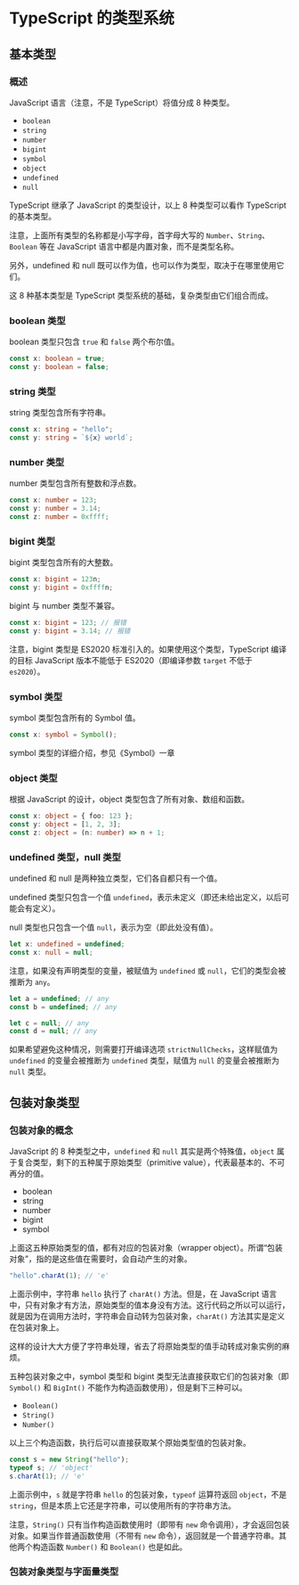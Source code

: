 # TypeScript 的类型系统

##

## 基本类型

### 概述

JavaScript 语言（注意，不是 TypeScript）将值分成 8 种类型。

- `boolean`
- `string`
- `number`
- `bigint`
- `symbol`
- `object`
- `undefined`
- `null`

TypeScript 继承了 JavaScript 的类型设计，以上 8 种类型可以看作 TypeScript 的基本类型。

注意，上面所有类型的名称都是小写字母，首字母大写的 `Number`、`String`、`Boolean` 等在 JavaScript 语言中都是内置对象，而不是类型名称。

另外，undefined 和 null 既可以作为值，也可以作为类型，取决于在哪里使用它们。

这 8 种基本类型是 TypeScript 类型系统的基础，复杂类型由它们组合而成。

### boolean 类型

boolean 类型只包含 `true` 和 `false` 两个布尔值。

```ts
const x: boolean = true;
const y: boolean = false;
```

### string 类型

string 类型包含所有字符串。

```ts
const x: string = "hello";
const y: string = `${x} world`;
```

### number 类型

number 类型包含所有整数和浮点数。

```ts
const x: number = 123;
const y: number = 3.14;
const z: number = 0xffff;
```

### bigint 类型

bigint 类型包含所有的大整数。

```ts
const x: bigint = 123n;
const y: bigint = 0xffffn;
```

bigint 与 number 类型不兼容。

```ts
const x: bigint = 123; // 报错
const y: bigint = 3.14; // 报错
```

注意，bigint 类型是 ES2020 标准引入的。如果使用这个类型，TypeScript 编译的目标 JavaScript 版本不能低于 ES2020（即编译参数 `target` 不低于 `es2020`）。

### symbol 类型

symbol 类型包含所有的 Symbol 值。

```ts
const x: symbol = Symbol();
```

symbol 类型的详细介绍，参见《Symbol》一章

### object 类型

根据 JavaScript 的设计，object 类型包含了所有对象、数组和函数。

```ts
const x: object = { foo: 123 };
const y: object = [1, 2, 3];
const z: object = (n: number) => n + 1;
```

### undefined 类型，null 类型

undefined 和 null 是两种独立类型，它们各自都只有一个值。

undefined 类型只包含一个值 `undefined`，表示未定义（即还未给出定义，以后可能会有定义）。

null 类型也只包含一个值 `null`，表示为空（即此处没有值）。

```ts
let x: undefined = undefined;
const x: null = null;
```

注意，如果没有声明类型的变量，被赋值为 `undefined` 或 `null`，它们的类型会被推断为 `any`。

```ts
let a = undefined; // any
const b = undefined; // any

let c = null; // any
const d = null; // any
```

如果希望避免这种情况，则需要打开编译选项 `strictNullChecks`，这样赋值为 `undefined` 的变量会被推断为 `undefined` 类型，赋值为 `null` 的变量会被推断为 `null` 类型。

## 包装对象类型

### 包装对象的概念

JavaScript 的 8 种类型之中，`undefined` 和 `null` 其实是两个特殊值，`object` 属于复合类型，剩下的五种属于原始类型（primitive value），代表最基本的、不可再分的值。

- boolean
- string
- number
- bigint
- symbol

上面这五种原始类型的值，都有对应的包装对象（wrapper object）。所谓“包装对象”，指的是这些值在需要时，会自动产生的对象。

```js
"hello".charAt(1); // 'e'
```

上面示例中，字符串 `hello` 执行了 `charAt()` 方法。但是，在 JavaScript 语言中，只有对象才有方法，原始类型的值本身没有方法。这行代码之所以可以运行，就是因为在调用方法时，字符串会自动转为包装对象，`charAt()` 方法其实是定义在包装对象上。

这样的设计大大方便了字符串处理，省去了将原始类型的值手动转成对象实例的麻烦。

五种包装对象之中，symbol 类型和 bigint 类型无法直接获取它们的包装对象（即 `Symbol()` 和 `BigInt()` 不能作为构造函数使用），但是剩下三种可以。

- `Boolean()`
- `String()`
- `Number()`

以上三个构造函数，执行后可以直接获取某个原始类型值的包装对象。

```ts
const s = new String("hello");
typeof s; // 'object'
s.charAt(1); // 'e'
```

上面示例中，`s` 就是字符串 `hello` 的包装对象，`typeof` 运算符返回 `object`，不是 `string`，但是本质上它还是字符串，可以使用所有的字符串方法。

注意，`String()` 只有当作构造函数使用时（即带有 `new` 命令调用），才会返回包装对象。如果当作普通函数使用（不带有 `new` 命令），返回就是一个普通字符串。其他两个构造函数 `Number()` 和 `Boolean()` 也是如此。

### 包装对象类型与字面量类型



















